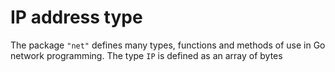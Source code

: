 # IP address type

The package `"net"` defines many types, functions and methods of use in Go network programming. The type `IP` is defined as an array of bytes 